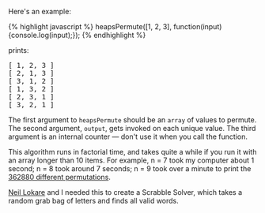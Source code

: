 Here's an example:

{% highlight javascript %}
heapsPermute([1, 2, 3], function(input){console.log(input);});
{% endhighlight %}

prints:

<pre>
[ 1, 2, 3 ]
[ 2, 1, 3 ]
[ 3, 1, 2 ]
[ 1, 3, 2 ]
[ 2, 3, 1 ]
[ 3, 2, 1 ]
</pre>

The first argument to `heapsPermute` should be an `array` of values to permute. The second argument, `output`, gets invoked on each unique value. The third argument is an internal counter — don't use it when you call the function.

This algorithm runs in factorial time, and takes quite a while if you run it with an array longer than 10 items. For example, n = 7 took my computer about 1 second; n = 8 took around 7 seconds; n = 9 took over a minute to print the [362880 different permutations](https://www.google.com/search?q=9!).

[Neil Lokare](https://github.com/nlokare) and I needed this to create a Scrabble Solver, which takes a random grab bag of letters and finds all valid words.
